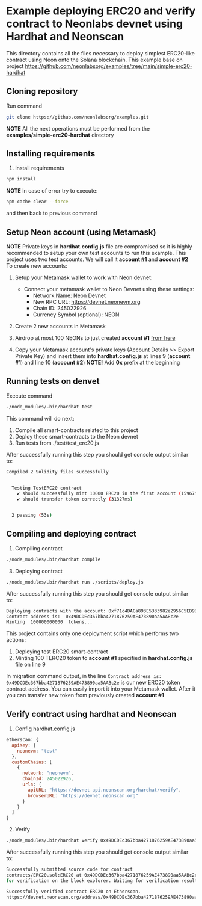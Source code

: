 # Example deploying ERC20 and verify contract to Neonlabs devnet using Hardhat and Neonscan
This directory contains all the files necessary to deploy simplest ERC20-like contract using Neon onto the Solana blockchain.
This example base on project https://github.com/neonlabsorg/examples/tree/main/simple-erc20-hardhat

## Cloning repository
Run command
```sh
git clone https://github.com/neonlabsorg/examples.git
```

**NOTE** All the next operations must be performed from the **examples/simple-erc20-hardhat** directory

## Installing requirements

1. Install requirements

```sh
npm install
```

**NOTE** In case of error try to execute:
```sh
npm cache clear --force
```
and then back to previous command

## Setup Neon account (using Metamask)

**NOTE** Private keys in **hardhat.config.js** file are compromised so it is highly recommended to setup your own test
accounts to run this example. This project uses two test accounts. We will call it **account #1** and **account #2**
To create new accounts:
1. Setup your Metamask wallet to work with Neon devnet:

    - Connect your metamask wallet to Neon Devnet using these settings:
        - Network Name: Neon Devnet
        - New RPC URL: https://devnet.neonevm.org
        - Chain ID: 245022926
        - Currency Symbol (optional): NEON

2. Create 2 new accounts in Metamask
3. Airdrop at most 100 NEONs to just created **account #1** [from here](https://neonfaucet.org/)
4. Copy your Metamask account's private keys (Account Details >> Export Private Key) and insert them into **hardhat.config.js**
   at lines 9 (**account #1**) and line 10 (**account #2**) **NOTE!** Add **0x** prefix at the beginning

## Running tests on denvet

Execute command

```sh
./node_modules/.bin/hardhat test
```

This command will do next:
1. Compile all smart-contracts related to this project
2. Deploy these smart-contracts to the Neon devnet
3. Run tests from ./test/test_erc20.js

After successfully running this step you should get console output similar to:
```sh
Compiled 2 Solidity files successfully


  Testing TestERC20 contract
    ✔ should successfully mint 10000 ERC20 in the first account (15967ms)
    ✔ should transfer token correctly (31327ms)


  2 passing (53s)

```

## Compiling and deploying contract

1. Compiling contract
```sh
./node_modules/.bin/hardhat compile
```
3. Deploying contract
```sh
./node_modules/.bin/hardhat run ./scripts/deploy.js
```

After successfully running this step you should get console output similar to:

```sh
Deploying contracts with the account: 0xf71c4DACa893E5333982e2956C5ED9B648818376
Contract address is:  0x49DCDEc367bba4271876259AE473890aa5AABc2e
Minting  100000000000  tokens...

```

This project contains only one deployment script which performs two actions:
1. Deploying test ERC20 smart-contract
2. Minting 100 TERC20 token
   to **account #1** specified in **hardhat.config.js** file on line 9

In migration command output, in the line ```Contract address is:  0x49DCDEc367bba4271876259AE473890aa5AABc2e``` is our
new ERC20 token contract address. You can easily import it into your Metamask wallet. After it you can transfer new
token from previously created **account #1**

## Verify contract using hardhat and Neonscan
1. Config hardhat.config.js
```js
etherscan: {
  apiKey: {
    neonevm: "test"
  },
  customChains: [
    {
      network: "neonevm",
      chainId: 245022926,
      urls: {
        apiURL: "https://devnet-api.neonscan.org/hardhat/verify",
        browserURL: "https://devnet.neonscan.org"
      }
    }
  ]
}
```

2. Verify
```sh
./node_modules/.bin/hardhat verify 0x49DCDEc367bba4271876259AE473890aa5AABc2e
```

After successfully running this step you should get console output similar to:

```sh
Successfully submitted source code for contract
contracts/ERC20.sol:ERC20 at 0x49DCDEc367bba4271876259AE473890aa5AABc2e
for verification on the block explorer. Waiting for verification result...

Successfully verified contract ERC20 on Etherscan.
https://devnet.neonscan.org/address/0x49DCDEc367bba4271876259AE473890aa5AABc2e#code

```